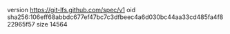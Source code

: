 version https://git-lfs.github.com/spec/v1
oid sha256:106eff68abbdc677ef47bc7c3dfbeec4a6d030bc44aa33cd485fa4f822965f57
size 14564

